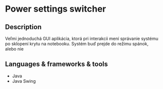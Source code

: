 <h1>Power settings switcher</h1>
<h2>Description</h2>
<p>Veľmi jednoduchá GUI aplikácia, ktorá pri interakcii mení správanie systému po sklopení krytu na notebooku. Systém buď prejde do režimu spánok, alebo nie</p>
<h2>Languages & frameworks & tools</h2>
<ul>
  <li>Java</li>
  <li>Java Swing</li>
</ul>
